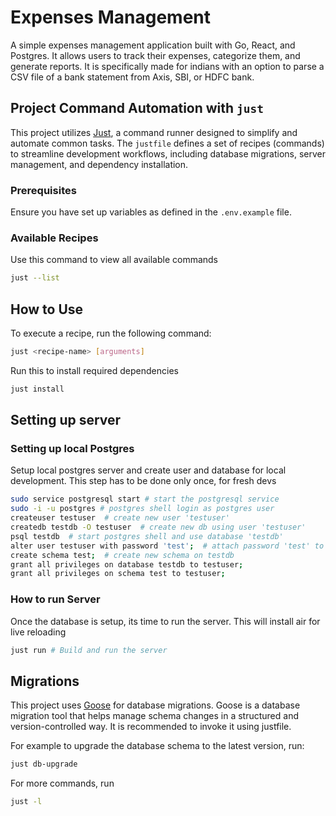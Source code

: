 # Expenses Management
A simple expenses management application built with Go, React, and Postgres. It allows users to track their expenses, categorize them, and generate reports. It is specifically made for indians with an option to parse a CSV file of a bank statement from Axis, SBI, or HDFC bank.

## Project Command Automation with `just`

This project utilizes [Just](https://github.com/casey/just), a command runner designed to simplify and automate common tasks. The `justfile` defines a set of recipes (commands) to streamline development workflows, including database migrations, server management, and dependency installation.

### Prerequisites

Ensure you have set up variables as defined in the `.env.example` file.

### Available Recipes
Use this command to view all available commands
```bash
just --list
```

## How to Use

To execute a recipe, run the following command:

```bash
just <recipe-name> [arguments]
```

Run this to install required dependencies
```bash
just install
```

## Setting up server

### Setting up local Postgres
Setup local postgres server and create user and database for local development. This step has to be done only once, for fresh devs
```bash
sudo service postgresql start # start the postgresql service
sudo -i -u postgres # postgres shell login as postgres user
createuser testuser  # create new user 'testuser'
createdb testdb -O testuser  # create new db using user 'testuser'
psql testdb  # start postgres shell and use database 'testdb'
alter user testuser with password 'test';  # attach password 'test' to user 'testuser'
create schema test;  # create new schema on testdb
grant all privileges on database testdb to testuser;
grant all privileges on schema test to testuser;
```

### How to run Server
Once the database is setup, its time to run the server. This will install air for live reloading
```bash
just run # Build and run the server
```

## Migrations

This project uses [Goose](https://github.com/pressly/goose) for database migrations. Goose is a database migration tool that helps manage schema changes in a structured and version-controlled way. It is recommended to invoke it using justfile. 

For example to upgrade the database schema to the latest version, run:
```bash
just db-upgrade
```

For more commands, run 
```bash
just -l
```